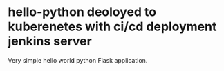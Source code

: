 # hello-python deoloyed to kuberenetes with ci/cd deployment jenkins server
Very simple hello world python Flask application.
